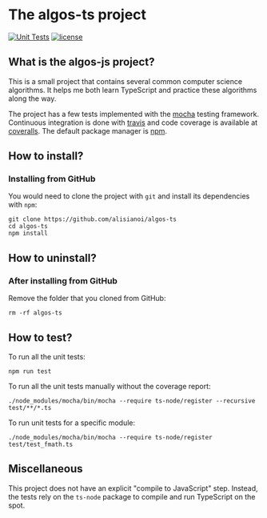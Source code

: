 # The algos-ts project

[![Unit Tests](https://github.com/alisianoi/algos-ts/actions/workflows/node.js.yml/badge.svg)](https://github.com/algos-all/algos-ts/actions/workflows/node.js.yml)
[![license](https://img.shields.io/github/license/alisianoi/algos-ts.svg)](https://choosealicense.com/licenses/mit/)

## What is the algos-js project?

This is a small project that contains several common computer science algorithms. It helps
me both learn TypeScript and practice these algorithms along the way.

The project has a few tests implemented with the [mocha][1] testing framework. Continuous
integration is done with [travis][2] and code coverage is available at [coveralls][3]. The
default package manager is [npm][6].

## How to install?

### Installing from GitHub

You would need to clone the project with `git` and install its dependencies with `npm`:

```
git clone https://github.com/alisianoi/algos-ts
cd algos-ts
npm install
```

## How to uninstall?

### After installing from GitHub

Remove the folder that you cloned from GitHub:

```rm -rf algos-ts```

## How to test?

To run all the unit tests:

```npm run test```

To run all the unit tests manually without the coverage report:

```./node_modules/mocha/bin/mocha --require ts-node/register --recursive test/**/*.ts```

To run unit tests for a specific module:

```./node_modules/mocha/bin/mocha --require ts-node/register test/test_fmath.ts```

## Miscellaneous

This project does not have an explicit "compile to JavaScript" step. Instead, the tests
rely on the `ts-node` package to compile and run TypeScript on the spot.


[1]: https://mochajs.org/
[2]: https://travis-ci.org
[3]: https://coveralls.io
[4]: https://git-scm.com/
[5]: https://github.com
[6]: https://npmjs.com/
